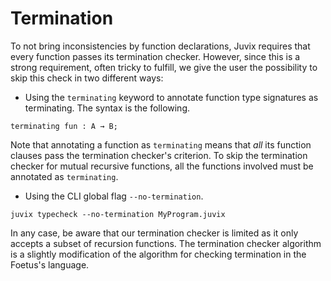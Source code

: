 # Termination

To not bring inconsistencies by function declarations, Juvix requires
that every function passes its termination checker. However, since this
is a strong requirement, often tricky to fulfill, we give the user the
possibility to skip this check in two different ways:

- Using the `terminating` keyword to annotate function type signatures
  as terminating. The syntax is the following.

```juvix
terminating fun : A → B;
```

Note that annotating a function as `terminating` means that _all_ its
function clauses pass the termination checker's criterion. To skip the
termination checker for mutual recursive functions, all the functions
involved must be annotated as `terminating`.

- Using the CLI global flag `--no-termination`.

```juvix
juvix typecheck --no-termination MyProgram.juvix
```

In any case, be aware that our termination checker is limited as it only
accepts a subset of recursion functions. The termination checker
algorithm is a slightly modification of the algorithm for checking
termination in the Foetus's language.
